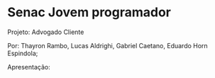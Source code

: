 # Senac Jovem programador

Projeto: Advogado Cliente

Por: Thayron Rambo, Lucas Aldrighi, Gabriel Caetano, Eduardo Horn Espindola;

Apresentação: 
